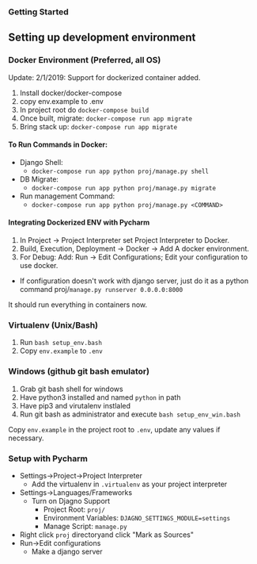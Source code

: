 ### Getting Started

## Setting up development environment

### Docker Environment (Preferred, all OS)
Update: 2/1/2019: Support for dockerized container added.
1. Install docker/docker-compose
2. copy env.example to .env
3. In project root do `docker-compose build`
4. Once built, migrate: `docker-compose run app migrate`
5. Bring stack up: `docker-compose run app migrate`

#### To Run Commands in Docker:
* Django Shell:
  * `docker-compose run app python proj/manage.py shell`
* DB Migrate:
  * `docker-compose run app python proj/manage.py migrate`
* Run management Command:
  * `docker-compose run app python proj/manage.py <COMMAND>`

#### Integrating Dockerized ENV with Pycharm
1. In Project -> Project Interpreter set Project Interpreter to Docker.
2. Build, Execution, Deployment -> Docker -> Add A docker environment.
3. For Debug: Add: Run -> Edit Configurations; Edit your configuration to use docker.
 * If configuration doesn't work with django server, just do it as a python command proj/`manage.py runserver 0.0.0.0:8000`

It should run everything in containers now.

### Virtualenv (Unix/Bash)
1. Run `bash setup_env.bash`
2. Copy `env.example` to `.env`

### Windows (github git bash emulator)
1. Grab git bash shell for windows
2. Have python3 installed and named `python` in path
3. Have pip3 and virutalenv instlaled
4. Run git bash as administrator and execute `bash setup_env_win.bash`


Copy `env.example` in the project root to `.env`, update any values if necessary.


### Setup with Pycharm
* Settings->Project->Project Interpreter
  * Add the virtualenv in `.virtualenv` as your project interpreter
* Settings->Languages/Frameworks
  * Turn on Djagno Support
    * Project Root: `proj/`
    * Environment Variables: `DJAGNO_SETTINGS_MODULE=settings`
    * Manage Script: `manage.py`
* Right click `proj` directoryand click "Mark as Sources"
* Run->Edit configurations
  * Make a django server
